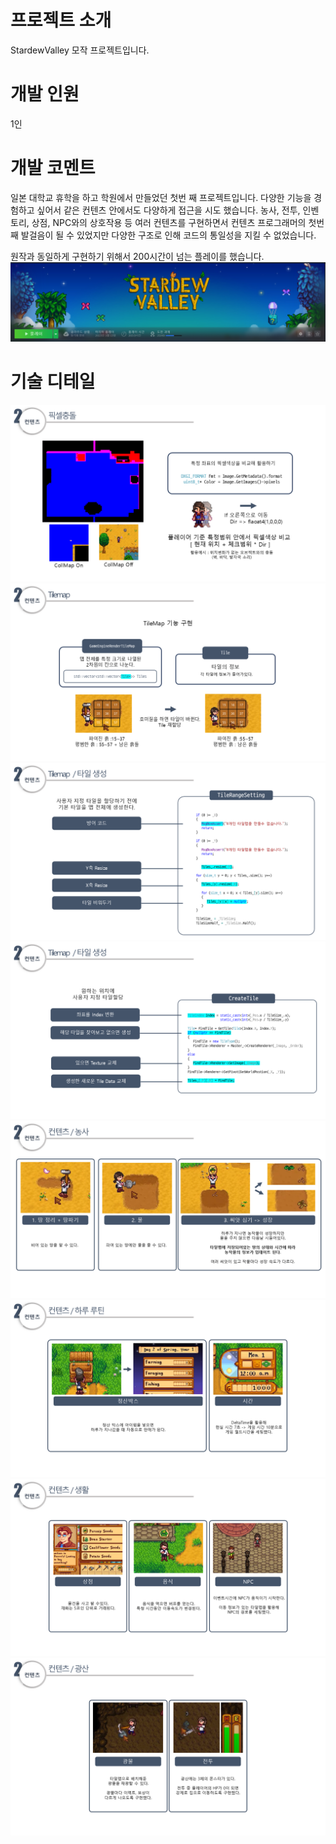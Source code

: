 # 프로젝트 소개
StardewValley 모작 프로젝트입니다. 

# 개발 인원
1인

# 개발 코멘트
일본 대학교 휴학을 하고 학원에서 만들었던 첫번 째 프로젝트입니다. 다양한 기능을 경험하고 싶어서 같은 컨텐츠 안에서도 다양하게 접근을 시도 했습니다. 농사, 전투, 인벤토리, 상점, NPC와의 상호작용 등 여러 컨텐츠를 구현하면서 컨텐츠 프로그래머의 첫번 째 발걸음이 될 수 있었지만 다양한 구조로 인해 코드의 통일성을 지킬 수 없었습니다.

원작과 동일하게 구현하기 위해서 200시간이 넘는 플레이를 했습니다.
![4](https://github.com/00moa00/stardewvalley/blob/main/PDF/image5.png?raw=true)
# 기술 디테일

![4](https://github.com/00moa00/stardewvalley/blob/main/PDF/%EC%8A%AC%EB%9D%BC%EC%9D%B4%EB%93%9C68.PNG?raw=true)
![4](https://github.com/00moa00/stardewvalley/blob/main/PDF/%EC%8A%AC%EB%9D%BC%EC%9D%B4%EB%93%9C69.PNG?raw=true)
![4](https://github.com/00moa00/stardewvalley/blob/main/PDF/%EC%8A%AC%EB%9D%BC%EC%9D%B4%EB%93%9C70.PNG?raw=true)
![4](https://github.com/00moa00/stardewvalley/blob/main/PDF/%EC%8A%AC%EB%9D%BC%EC%9D%B4%EB%93%9C71.PNG?raw=true)
![4](https://github.com/00moa00/stardewvalley/blob/main/PDF/%EC%8A%AC%EB%9D%BC%EC%9D%B4%EB%93%9C72.PNG?raw=true)
![4](https://github.com/00moa00/stardewvalley/blob/main/PDF/%EC%8A%AC%EB%9D%BC%EC%9D%B4%EB%93%9C73.PNG?raw=true)
![4](https://github.com/00moa00/stardewvalley/blob/main/PDF/%EC%8A%AC%EB%9D%BC%EC%9D%B4%EB%93%9C74.PNG?raw=true)
![4](https://github.com/00moa00/stardewvalley/blob/main/PDF/%EC%8A%AC%EB%9D%BC%EC%9D%B4%EB%93%9C75.PNG?raw=true)
